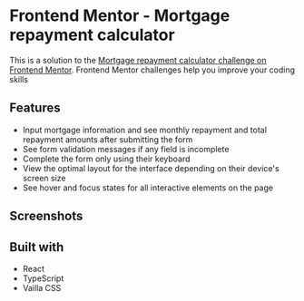 # Frontend Mentor - Mortgage repayment calculator
This is a solution to the [Mortgage repayment calculator challenge on Frontend Mentor](https://www.frontendmentor.io/challenges/mortgage-repayment-calculator-Galx1LXK73). Frontend Mentor challenges help you improve your coding skills

## Features
- Input mortgage information and see monthly repayment and total repayment amounts after submitting the form
- See form validation messages if any field is incomplete
- Complete the form only using their keyboard
- View the optimal layout for the interface depending on their device's screen size
- See hover and focus states for all interactive elements on the page

## Screenshots
<!-- <img src="./screenshots/desktop_design.jpg">
<img src="./screenshots/tablet_design.jpg">
<img src="./screenshots/mobile_design.jpg"> -->

## Built with
- React
- TypeScript
- Vailla CSS
